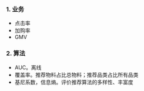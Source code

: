 ### 1. 业务
- 点击率
- 加购率
- GMV

### 2. 算法
- AUC。离线
- 覆盖率。推荐物料占比总物料；推荐品类占比所有品类
- 基尼系数，信息熵。评价推荐算法的多样性、丰富度
